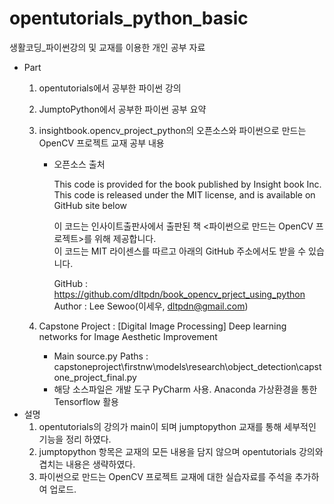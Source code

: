 # opentutorials_python_basic
생활코딩_파이썬강의 및 교재를 이용한 개인 공부 자료

- Part  
  1. opentutorials에서 공부한 파이썬 강의
  2. JumptoPython에서 공부한 파이썬 공부 요약 
  3. insightbook.opencv_project_python의 오픈소스와 파이썬으로 만드는 OpenCV 프로젝트 교재 공부 내용
     - 오픈소스 출처  

        This code is provided for the book <OpenCV Project using Python> published by Insight book Inc.     
        This code is released under the MIT license, and is available on GitHub site below  

        이 코드는 인사이트출판사에서 출판된 책 <파이썬으로 만드는 OpenCV 프로젝트>를 위해 제공합니다.  
        이 코드는 MIT 라이센스를 따르고 아래의 GitHub 주소에서도 받을 수 있습니다.  

        GitHub : https://github.com/dltpdn/book_opencv_prject_using_python  
        Author : Lee Sewoo(이세우, dltpdn@gmail.com)  
    
  4. Capstone Project : [Digital Image Processing] Deep learning networks for Image Aesthetic Improvement
      - Main source.py Paths : capstoneproject\firstnw\models\research\object_detection\capstone_project_final.py
      - 해당 소스파일은 개발 도구 PyCharm 사용. Anaconda 가상환경을 통한 Tensorflow 활용
- 설명  
  1. opentutorials의 강의가 main이 되며 jumptopython 교재를 통해 세부적인 기능을 정리 하였다.
  2. jumptopython 항목은 교재의 모든 내용을 담지 않으며 opentutorials 강의와 겹치는 내용은 생략하였다.
  3. 파이썬으로 만드는 OpenCV 프로젝트 교재에 대한 실습자료를 주석을 추가하여 업로드.
